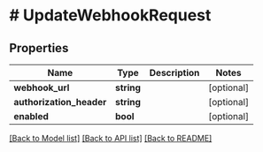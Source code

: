 # # UpdateWebhookRequest

## Properties

Name | Type | Description | Notes
------------ | ------------- | ------------- | -------------
**webhook_url** | **string** |  | [optional]
**authorization_header** | **string** |  | [optional]
**enabled** | **bool** |  | [optional]

[[Back to Model list]](../../README.md#models) [[Back to API list]](../../README.md#endpoints) [[Back to README]](../../README.md)
